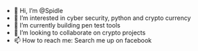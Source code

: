 - 👋 Hi, I’m @Spidle
- 👀 I’m interested in cyber security, python and crypto currency
- 🌱 I’m currently building pen test tools
- 💞️ I’m looking to collaborate on crypto projects
- 📫 How to reach me: Search me up on facebook

<!---
Spidle/Spidle is a ✨ special ✨ repository because its `README.md` (this file) appears on your GitHub profile.
You can click the Preview link to take a look at your changes.
--->
